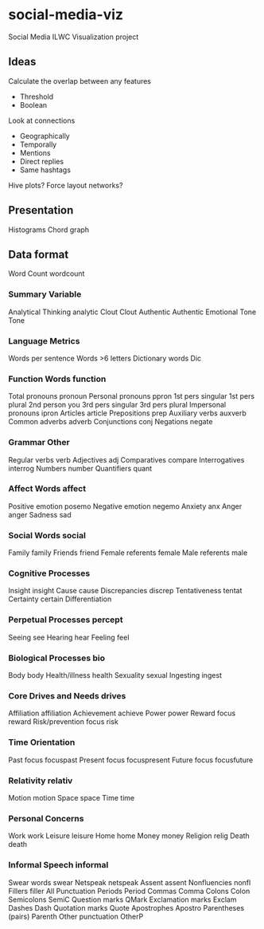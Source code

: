 # social-media-viz

Social Media ILWC Visualization project

## Ideas

Calculate the overlap between any features
* Threshold
* Boolean

Look at connections
* Geographically
* Temporally
* Mentions
* Direct replies
* Same hashtags

Hive plots?
Force layout networks?

## Presentation

Histograms
Chord graph

## Data format

Word Count	wordcount

### Summary Variable
Analytical Thinking	analytic
Clout	Clout
Authentic	Authentic
Emotional Tone	Tone

### Language Metrics
Words per sentence
Words >6 letters
Dictionary words	Dic

### Function Words	function
Total pronouns	pronoun
Personal pronouns	ppron
  1st pers singular
  1st pers plural
  2nd person	you
  3rd pers singular
  3rd pers plural
Impersonal pronouns	ipron
Articles	article
Prepositions	prep
Auxiliary verbs	auxverb
Common adverbs	adverb
Conjunctions	conj
Negations	negate

### Grammar Other
Regular verbs	verb
Adjectives	adj
Comparatives	compare
Interrogatives	interrog
Numbers	number
Quantifiers	quant

### Affect Words	affect
Positive emotion	posemo
Negative emotion	negemo
Anxiety	anx
Anger	anger
Sadness	sad

### Social Words	social
Family	family
Friends	friend
Female referents	female
Male referents	male

### Cognitive Processes
Insight	insight
Cause	cause
Discrepancies	discrep
Tentativeness	tentat
Certainty	certain
Differentiation

### Perpetual Processes	percept
Seeing	see
Hearing	hear
Feeling	feel

### Biological Processes	bio
Body	body
Health/illness	health
Sexuality	sexual
Ingesting	ingest

### Core Drives and Needs	drives
Affiliation	affiliation
Achievement	achieve
Power	 power
Reward focus	reward
Risk/prevention focus	risk

### Time Orientation
Past focus	focuspast
Present focus	focuspresent
Future focus	focusfuture

### Relativity	relativ
Motion	motion
Space	space
Time	time

### Personal Concerns
Work	work
Leisure	leisure
Home	home
Money	money
Religion	relig
Death	death

### Informal Speech	informal
Swear words	swear
Netspeak	netspeak
Assent	assent
Nonfluencies	nonfl
Fillers	filler
All Punctuation
Periods	Period
Commas	Comma
Colons	Colon
Semicolons	SemiC
Question marks	QMark
Exclamation marks	Exclam
Dashes	Dash
Quotation marks	Quote
Apostrophes	Apostro
Parentheses (pairs)	Parenth
Other punctuation	OtherP
